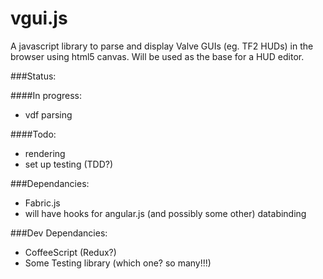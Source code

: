 vgui.js
=======

A javascript library to parse and display Valve GUIs (eg. TF2 HUDs) in the
browser using html5 canvas. Will be used as the base for a HUD editor.

###Status:

####In progress:

* vdf parsing

####Todo:

* rendering
* set up testing (TDD?)

###Dependancies:

* Fabric.js
* will have hooks for angular.js (and possibly some other) databinding

###Dev Dependancies:

* CoffeeScript (Redux?)
* Some Testing library (which one? so many!!!)
